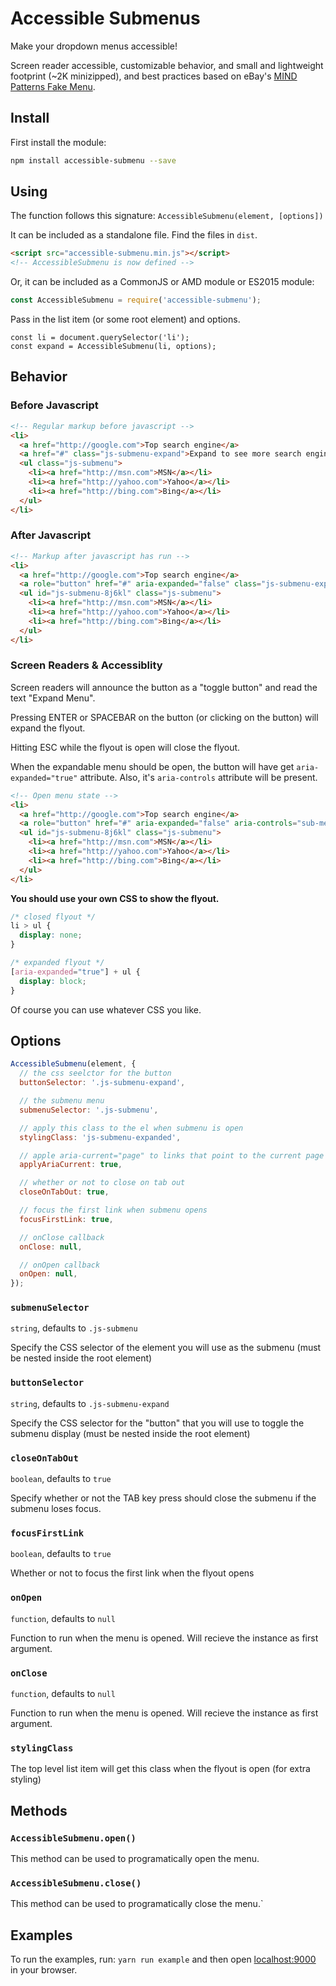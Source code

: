 # Accessible Submenus

Make your dropdown menus accessible!

Screen reader accessible, customizable behavior, and small and lightweight footprint (~2K minizipped), and best practices based on eBay's [MIND Patterns Fake Menu](https://ebay.gitbooks.io/mindpatterns/content/navigation/fakemenu.html).

## Install
First install the module:
```bash
npm install accessible-submenu --save
```

## Using

The function follows this signature:
`AccessibleSubmenu(element, [options])`

It can be included as a standalone file. Find the files in `dist`.
```html
<script src="accessible-submenu.min.js"></script>
<!-- AccessibleSubmenu is now defined -->
```

Or, it can be included as a CommonJS or AMD module or ES2015 module:
```javascript
const AccessibleSubmenu = require('accessible-submenu');
```

Pass in the list item (or some root element) and options.

```
const li = document.querySelector('li');
const expand = AccessibleSubmenu(li, options);
```

## Behavior

### Before Javascript

```html
<!-- Regular markup before javascript -->
<li>
  <a href="http://google.com">Top search engine</a>
  <a href="#" class="js-submenu-expand">Expand to see more search engines</a>  
  <ul class="js-submenu">
    <li><a href="http://msn.com">MSN</a></li>
    <li><a href="http://yahoo.com">Yahoo</a></li>
    <li><a href="http://bing.com">Bing</a></li>
  </ul>
</li>
```

### After Javascript

```html
<!-- Markup after javascript has run -->
<li>
  <a href="http://google.com">Top search engine</a>
  <a role="button" href="#" aria-expanded="false" class="js-submenu-expand">Expand Menu</a>
  <ul id="js-submenu-8j6kl" class="js-submenu">
    <li><a href="http://msn.com">MSN</a></li>
    <li><a href="http://yahoo.com">Yahoo</a></li>
    <li><a href="http://bing.com">Bing</a></li>
  </ul>
</li>
```

### Screen Readers & Accessiblity

Screen readers will announce the button as a "toggle button" and read the text "Expand Menu".

Pressing ENTER or SPACEBAR on the button (or clicking on the button) will expand the flyout.

Hitting ESC while the flyout is open will close the flyout.

When the expandable menu should be open, the button will have get `aria-expanded="true"` attribute. Also, it's `aria-controls` attribute will be present.

```html
<!-- Open menu state -->
<li>
  <a href="http://google.com">Top search engine</a>
  <a role="button" href="#" aria-expanded="false" aria-controls="sub-menu-8j6kl" class="js-submenu-expand">Expand Menu</a>
  <ul id="js-submenu-8j6kl" class="js-submenu">
    <li><a href="http://msn.com">MSN</a></li>
    <li><a href="http://yahoo.com">Yahoo</a></li>
    <li><a href="http://bing.com">Bing</a></li>
  </ul>
</li>
```

**You should use your own CSS to show the flyout.**

```css
/* closed flyout */
li > ul {
  display: none;
}

/* expanded flyout */
[aria-expanded="true"] + ul {
  display: block;
}
```

Of course you can use whatever CSS you like.

## Options

```javascript
AccessibleSubmenu(element, {
  // the css seelctor for the button
  buttonSelector: '.js-submenu-expand',

  // the submenu menu
  submenuSelector: '.js-submenu',

  // apply this class to the el when submenu is open
  stylingClass: 'js-submenu-expanded',

  // apple aria-current="page" to links that point to the current page
  applyAriaCurrent:	true,

  // whether or not to close on tab out
  closeOnTabOut: true,

  // focus the first link when submenu opens
  focusFirstLink: true,

  // onClose callback
  onClose: null,

  // onOpen callback
  onOpen: null,
});
```

### `submenuSelector`
`string`, defaults to `.js-submenu`

Specify the CSS selector of the element you will use as the submenu (must be nested inside the root element)

### `buttonSelector`
`string`, defaults to `.js-submenu-expand`

Specify the CSS selector for the "button" that you will use to toggle the submenu display (must be nested inside the root element)

### `closeOnTabOut`
`boolean`, defaults to `true`

Specify whether or not the TAB key press should close the submenu if the submenu loses focus.

### `focusFirstLink`
`boolean`, defaults to `true`

Whether or not to focus the first link when the flyout opens

### `onOpen`
`function`, defaults to `null`

Function to run when the menu is opened. Will recieve the instance as first argument.

### `onClose`
`function`, defaults to `null`

Function to run when the menu is opened. Will recieve the instance as first argument.

### `stylingClass`

The top level list item will get this class when the flyout is open (for extra styling)

## Methods

### `AccessibleSubmenu.open()`

This method can be used to programatically open the menu.

### `AccessibleSubmenu.close()`

This method can be used to programatically close the menu.`

## Examples

To run the examples, run: `yarn run example` and then open [localhost:9000](http://localhost:9000/) in your browser.
